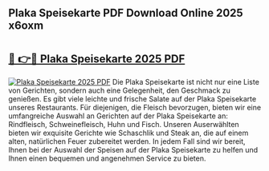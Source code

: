 ## Plaka Speisekarte PDF Download Online 2025 x6oxm

# <h2><a href="http://gc8etnj.nevu.top/?p=Plaka+Speisekarte">🔗 👉🔴 Plaka Speisekarte 2025 PDF</a></h2>

[![Plaka Speisekarte 2025 PDF](https://i.imgur.com/dBaPXMq.png)](http://gc8etnj.nevu.top/?p=Plaka+Speisekarte)
Die Plaka Speisekarte ist nicht nur eine Liste von Gerichten, sondern auch eine Gelegenheit, den Geschmack zu genießen. Es gibt viele leichte und frische Salate auf der Plaka Speisekarte unseres Restaurants. Für diejenigen, die Fleisch bevorzugen, bieten wir eine umfangreiche Auswahl an Gerichten auf der Plaka Speisekarte an: Rindfleisch, Schweinefleisch, Huhn und Fisch. Unseren Auserwählten bieten wir exquisite Gerichte wie Schaschlik und Steak an, die auf einem alten, natürlichen Feuer zubereitet werden. In jedem Fall sind wir bereit, Ihnen bei der Auswahl der Speisen auf der Plaka Speisekarte zu helfen und Ihnen einen bequemen und angenehmen Service zu bieten.
